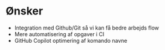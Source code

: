 # Ønsker

* Integration med Github/Git så vi kan få bedre arbejds flow 
* Mere automatisering af opgaver i CI 
* GitHub Copilot optimering af komando navne
